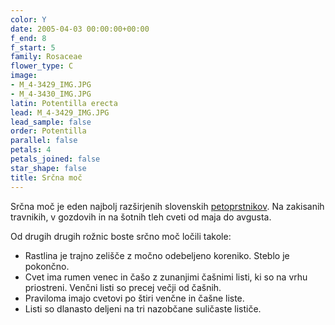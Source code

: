 ```yaml
---
color: Y
date: 2005-04-03 00:00:00+00:00
f_end: 8
f_start: 5
family: Rosaceae
flower_type: C
image:
- M_4-3429_IMG.JPG
- M_4-3430_IMG.JPG
latin: Potentilla erecta
lead: M_4-3429_IMG.JPG
lead_sample: false
order: Potentilla
parallel: false
petals: 4
petals_joined: false
star_shape: false
title: Srčna moč
---
```

Srčna moč je eden najbolj razširjenih slovenskih [petoprstnikov](../genus/potentilla/). Na zakisanih travnikih, v gozdovih in na šotnih tleh cveti od maja do avgusta.

Od drugih drugih rožnic boste srčno moč ločili takole:

-   Rastlina je trajno zelišče z močno odebeljeno koreniko. Steblo je pokončno.
-   Cvet ima rumen venec in čašo z zunanjimi čašnimi listi, ki so na vrhu priostreni. Venčni listi so precej večji od čašnih.
-   Praviloma imajo cvetovi po štiri venčne in čašne liste.
-   Listi so dlanasto deljeni na tri nazobčane suličaste lističe.
